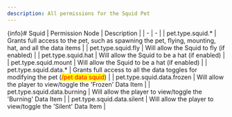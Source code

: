 ```yaml
---
description: All permissions for the Squid Pet
---
```


{info}# Squid
| Permission Node | Description |
| - | - |
| pet.type.squid.* | Grants full access to the pet, such as spawning the pet, flying, mounting, hat, and all the data items |
| pet.type.squid.fly | Will allow the Squid to fly (if enabled) |
| pet.type.squid.hat | Will allow the Squid to be a hat (if enabled) |
| pet.type.squid.mount | Will allow the Squid to be a hat (if enabled) |
| pet.type.squid.data.* | Grants full access to all the data toggles for modifying the pet (<mark style="color:red;">/pet data squid</mark>) |
| pet.type.squid.data.frozen | Will allow the player to view/toggle the 'Frozen' Data Item |
| pet.type.squid.data.burning | Will allow the player to view/toggle the 'Burning' Data Item |
| pet.type.squid.data.silent | Will allow the player to view/toggle the 'Silent' Data Item |

